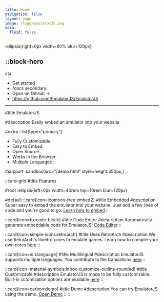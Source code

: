 ```yaml
---
title: Home
navigation: false
layout: page
image: /logo/EmulatorJS.png
main:
  fluid: false
---
```

:ellipsis{right=0px width=80% blur=120px}

::block-hero
---
cta:
  - Get started
  - /docs
secondary:
  - Open on GitHub →
  - https://github.com/EmulatorJS/EmulatorJS
---
#title
EmulatorJS

#description
Easily embed an emulator into your website.

#extra
  ::list{type="primary"}
  - Fully Customizable
  - Easy to Embed
  - Open Source
  - Works in the Browser
  - Multiple Languages
  ::

#support
  :sandbox{src="/demo.html" style=height:350px;}
::

::card-grid
#title
Features

#root
:ellipsis{left=0px width=40rem top=10rem blur=120px}

#default
  ::card{icon=icomoon-free:embed2}
  #title
  Embedded
  #description
  Super easy to embed the emulator into your website. Just add a few lines of code and you're good to go. [Learn how to embed](docs/embed)
  ::

  ::card{icon=bx:code-block}
  #title
  Code Editor
  #description
  Automatically generate embeddable code for EmulatorJS! [Code Editor](/editor)
  ::

  ::card{icon=simple-icons:retroarch}
  #title
  Uses RetroArch
  #description
  We use RetroArch's libretro cores to emulate games. Learn how to compile your own cores [here](docs4devs/buildingraw)
  ::

  ::card{icon=ion:language}
  #title
  Multilingual
  #description
  EmulatorJS supports multiple languages. You contribute to the translations [here](docs/languages)
  ::

  ::card{icon=material-symbols:inbox-customize-outline-rounded}
  #title
  Customizable
  #description
  EmulatorJS is made to be fully customizable. Built-in cutomization options are available [here](docs/options)
  ::

  ::card{icon=carbon:demo}
  #title
  Demo
  #description
  You can try EmulatorJS using the demo. <a href="https://demo.emulatorjs.org" target="_blank">Open Demo</a>
  ::
::
